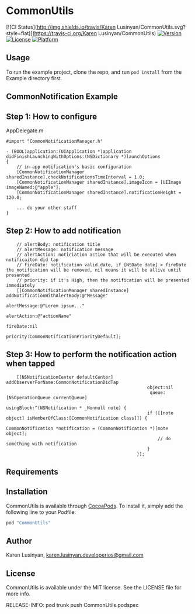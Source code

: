 # CommonUtils

[![CI Status](http://img.shields.io/travis/Karen Lusinyan/CommonUtils.svg?style=flat)](https://travis-ci.org/Karen Lusinyan/CommonUtils)
[![Version](https://img.shields.io/cocoapods/v/CommonUtils.svg?style=flat)](http://cocoapods.org/pods/CommonUtils)
[![License](https://img.shields.io/cocoapods/l/CommonUtils.svg?style=flat)](http://cocoapods.org/pods/CommonUtils)
[![Platform](https://img.shields.io/cocoapods/p/CommonUtils.svg?style=flat)](http://cocoapods.org/pods/CommonUtils)

## Usage

To run the example project, clone the repo, and run `pod install` from the Example directory first.

## CommonNotification Example

## Step 1: How to configure

AppDelegate.m
```
#import "CommonNotificationManager.h"

- (BOOL)application:(UIApplication *)application didFinishLaunchingWithOptions:(NSDictionary *)launchOptions
{
    // in-app notification's basic configuration
    [CommonNotificationManager sharedInstance].checkNotificationsTimeInterval = 1.0;
    [CommonNotificationManager sharedInstance].imageIcon = [UIImage imageNamed:@"apple"];
    [CommonNotificationManager sharedInstance].notificationHeight = 120.0;
    
    ... do your other staff
}
```

## Step 2: How to add notification
```
    // alertBody: notification title
    // alertMessage: notification message
    // alertAction: noticiation action that will be executed when notificaiton did tap
    // fireDate: notification valid date, if [NSDate date] > fireDate the notification will be removed, nil means it will be allive until presented
    // priority: if it's High, then the notification will be presented immediately
    [[CommonNotificationManager sharedInstance] addNotificationWithAlertBody:@"Message"
                                                                alertMessage:@"Lorem ipsum..."
                                                                 alertAction:@"actionName"
                                                                    fireDate:nil
                                                                    priority:CommonNotificationPriorityDefault];

```

## Step 3: How to perform the notification action when tapped

```
    [[NSNotificationCenter defaultCenter] addObserverForName:CommonNotificationDidTap
                                                      object:nil
                                                       queue:[NSOperationQueue currentQueue]
                                                  usingBlock:^(NSNotification * _Nonnull note) {
                                                      if ([[note object] isMemberOfClass:[CommonNotification class]]) {
                                                          CommonNotification *notification = (CommonNotification *)[note object];
                                                          // do something with notification
                                                      }
                                                  }];
```

## Requirements

## Installation

CommonUtils is available through [CocoaPods](http://cocoapods.org). To install
it, simply add the following line to your Podfile:

```ruby
pod "CommonUtils"
```

## Author

Karen Lusinyan, karen.lusinyan.developerios@gmail.com

## License

CommonUtils is available under the MIT license. See the LICENSE file for more info.

RELEASE-INFO: pod trunk push CommonUtils.podspec
